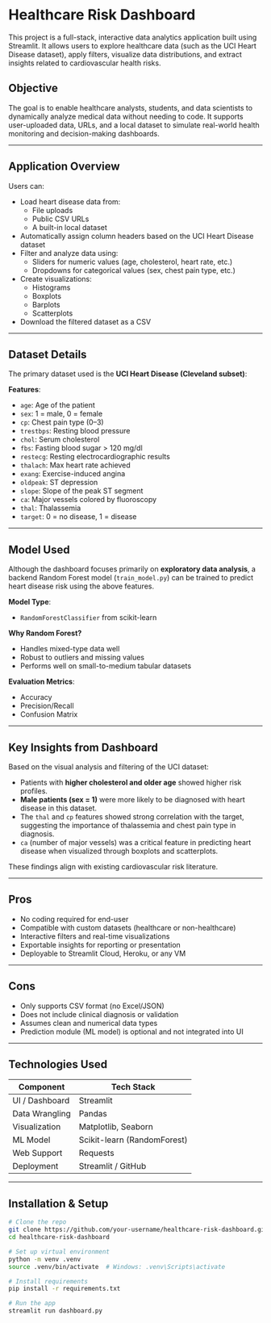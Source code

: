 # Healthcare Risk Dashboard

This project is a full-stack, interactive data analytics application built using Streamlit. It allows users to explore healthcare data (such as the UCI Heart Disease dataset), apply filters, visualize data distributions, and extract insights related to cardiovascular health risks.

## Objective

The goal is to enable healthcare analysts, students, and data scientists to dynamically analyze medical data without needing to code. It supports user-uploaded data, URLs, and a local dataset to simulate real-world health monitoring and decision-making dashboards.

---

## Application Overview

Users can:

- Load heart disease data from:
  - File uploads
  - Public CSV URLs
  - A built-in local dataset
- Automatically assign column headers based on the UCI Heart Disease dataset
- Filter and analyze data using:
  - Sliders for numeric values (age, cholesterol, heart rate, etc.)
  - Dropdowns for categorical values (sex, chest pain type, etc.)
- Create visualizations:
  - Histograms
  - Boxplots
  - Barplots
  - Scatterplots
- Download the filtered dataset as a CSV

---

## Dataset Details

The primary dataset used is the **UCI Heart Disease (Cleveland subset)**:

**Features**:
- `age`: Age of the patient
- `sex`: 1 = male, 0 = female
- `cp`: Chest pain type (0–3)
- `trestbps`: Resting blood pressure
- `chol`: Serum cholesterol
- `fbs`: Fasting blood sugar > 120 mg/dl
- `restecg`: Resting electrocardiographic results
- `thalach`: Max heart rate achieved
- `exang`: Exercise-induced angina
- `oldpeak`: ST depression
- `slope`: Slope of the peak ST segment
- `ca`: Major vessels colored by fluoroscopy
- `thal`: Thalassemia
- `target`: 0 = no disease, 1 = disease

---

## Model Used

Although the dashboard focuses primarily on **exploratory data analysis**, a backend Random Forest model (`train_model.py`) can be trained to predict heart disease risk using the above features.

**Model Type**:  
- `RandomForestClassifier` from scikit-learn

**Why Random Forest?**
- Handles mixed-type data well
- Robust to outliers and missing values
- Performs well on small-to-medium tabular datasets

**Evaluation Metrics**:
- Accuracy
- Precision/Recall
- Confusion Matrix

---

## Key Insights from Dashboard

Based on the visual analysis and filtering of the UCI dataset:

- Patients with **higher cholesterol and older age** showed higher risk profiles.
- **Male patients (sex = 1)** were more likely to be diagnosed with heart disease in this dataset.
- The `thal` and `cp` features showed strong correlation with the target, suggesting the importance of thalassemia and chest pain type in diagnosis.
- `ca` (number of major vessels) was a critical feature in predicting heart disease when visualized through boxplots and scatterplots.

These findings align with existing cardiovascular risk literature.

---

## Pros

- No coding required for end-user
- Compatible with custom datasets (healthcare or non-healthcare)
- Interactive filters and real-time visualizations
- Exportable insights for reporting or presentation
- Deployable to Streamlit Cloud, Heroku, or any VM

---

## Cons

- Only supports CSV format (no Excel/JSON)
- Does not include clinical diagnosis or validation
- Assumes clean and numerical data types
- Prediction module (ML model) is optional and not integrated into UI

---

## Technologies Used

| Component       | Tech Stack                  |
|----------------|-----------------------------|
| UI / Dashboard | Streamlit                   |
| Data Wrangling | Pandas                      |
| Visualization  | Matplotlib, Seaborn         |
| ML Model       | Scikit-learn (RandomForest) |
| Web Support    | Requests                    |
| Deployment     | Streamlit / GitHub          |

---

## Installation & Setup

```bash
# Clone the repo
git clone https://github.com/your-username/healthcare-risk-dashboard.git
cd healthcare-risk-dashboard

# Set up virtual environment
python -m venv .venv
source .venv/bin/activate  # Windows: .venv\Scripts\activate

# Install requirements
pip install -r requirements.txt

# Run the app
streamlit run dashboard.py
